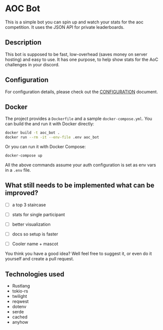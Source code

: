 # AOC Bot

This is a simple bot you can spin up and watch your stats for the aoc competition. It uses the JSON API for private leaderboards.

## Description

This bot is supposed to be fast, low-overhead (saves money on server hosting) and easy to use. It has one purpose, to help show stats for the AoC challenges in your discord.

## Configuration

For configuration details, please check out the [CONFIGURATION](CONFIGURATION.md) document.

## Docker

The project provides a `Dockerfile` and a sample `docker-compose.yml`. You can build the and run it
with Docker directly:

```sh
docker build -t aoc_bot .
docker run --rm -it --env-file .env aoc_bot
```

Or you can run it with Docker Compose:

```sh
docker-compose up
```

All the above commands assume your auth configuration is set as env vars in a `.env` file.

## What still needs to be implemented what can be improved?

- [ ] a top 3 staircase
- [ ] stats for single participant
- [ ] better visualization
- [ ] docs so setup is faster

- [ ] Cooler name + mascot

You think you have a good idea? Well feel free to suggest it, or even do it yourself and create a pull request.

## Technologies used

- Rustlang
- tokio-rs
- twilight
- reqwest
- dotenv
- serde
- cached
- anyhow
